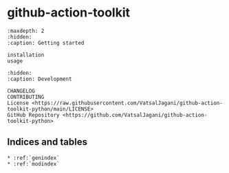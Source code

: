 # **github-action-toolkit**

```{toctree}
:maxdepth: 2
:hidden:
:caption: Getting started

installation
usage
```

```{toctree}
:hidden:
:caption: Development

CHANGELOG
CONTRIBUTING
License <https://raw.githubusercontent.com/VatsalJagani/github-action-toolkit-python/main/LICENSE>
GitHub Repository <https://github.com/VatsalJagani/github-action-toolkit-python>
```

## Indices and tables

```{eval-rst}
* :ref:`genindex`
* :ref:`modindex`
```
